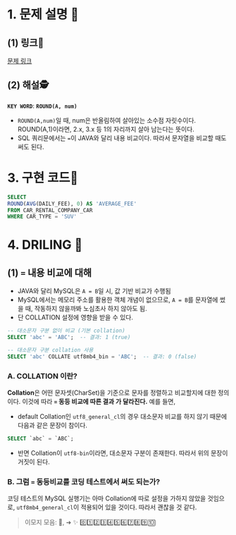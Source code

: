 # 1. 문제 설명 📌

## (1) 링크🔗

[문제 링크](https://school.programmers.co.kr/learn/courses/30/lessons/151136)

## (2) 해설🕵

**`KEY WORD`**: **`ROUND(A, num)`**

- `ROUND(A,num)`일 때, num은 반올림하여 살아있는 소수점 자릿수이다. ROUND(A,1)이라면, 2.x, 3.x 등 1의 자리까지 살아 남는다는 뜻이다. 
- SQL 쿼리문에서는 `=`이 JAVA와 달리 내용 비교이다. 따라서 문자열을 비교할 때도 써도 된다.

# 3. 구현 코드🔎

```sql
SELECT
ROUND(AVG(DAILY_FEE), 0) AS 'AVERAGE_FEE'
FROM CAR_RENTAL_COMPANY_CAR
WHERE CAR_TYPE = 'SUV'
```

# 4. DRILING 🎯

## (1) `=` 내용 비교에 대해

- JAVA와 달리 MySQL은 `A = B`일 시, 값 기반 비교가 수행됨
- MySQL에서는 메모리 주소를 활용한 객체 개념이 없으므로, `A = B`를 문자열에 썼을 때, 작동하지 않을까봐 노심초사 하지 않아도 됨.
- 단 COLLATION 설정에 영향을 받을 수 있다.

```sql
-- 대소문자 구분 없이 비교 (기본 collation)
SELECT 'abc' = 'ABC';  -- 결과: 1 (true)

-- 대소문자 구분 collation 사용
SELECT 'abc' COLLATE utf8mb4_bin = 'ABC';  -- 결과: 0 (false)
```

### A. COLLATION 이란?

**Collation**은 어떤 문자셋(CharSet)을 기준으로 문자를 정렬하고 비교할지에 대한 정의 이다. 이것에 따라 **`=` 동등 비교에 따른 결과 가 달라진다.** 예를 들면,

- default Collation인 `utf8_general_cl`의 경우 대소문자 비교를 하지 않기 때문에 다음과 같은 문장이 참이다.

```sql
SELECT `abc` = `ABC`;
```

- 반면 Collation이 `utf8-bin`이라면, 대소문자 구분이 존재한다. 따라서 위의 문장이 거짓이 된다. 

### B. 그럼 `=` 동등비교를 코딩 테스트에서 써도 되는가? 

코딩 테스트의 MySQL 실행기는 아마 Collation에 따로 설정을 가하지 않았을 것임으로, `utf8mb4_general_cl`이 적용되어 있을 것이다. 따라서 괜찮을 것 같다.





>  이모지 모음: 🤔, ➜ ✨ 0️⃣1️⃣2️⃣3️⃣4️⃣5️⃣6️⃣7️⃣8️⃣9️⃣🔟

